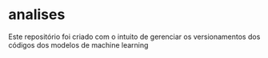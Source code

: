 # analises
Este repositório foi criado com o intuito de gerenciar os versionamentos dos códigos dos modelos de machine learning
